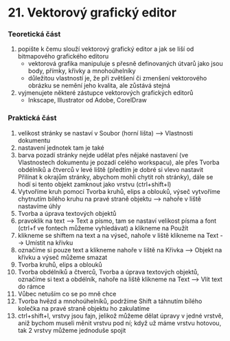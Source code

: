 # 21. Vektorový grafický editor

### Teoretická část
1. popište k čemu slouží vektorový grafický editor a jak se liší od bitmapového grafického editoru
	- vektorová grafika manipuluje s přesně definovaných útvarů jako jsou body, přímky, křivky a mnohoúhelníky
	- důležitou vlastností je, že při zvětšení či zmenšení vektorového obrázku se nemění jeho kvalita, ale zůstává stejná
2. vyjmenujete některé zástupce vektorových grafických editorů
	- Inkscape, Illustrator od Adobe, CorelDraw

### Praktická část
1. velikost stránky se nastaví v Soubor (horní lišta) --> Vlastnosti dokumentu
2. nastavení jednotek tam je také
3. barva pozadí stránky nejde udělat přes nějaké nastavení (ve Vlastnostech dokumentu je pozadí celého workspacu), ale přes Tvorba obdélníků a čtverců v levé liště (předtím je dobré si vlevo nastavit Přilínat k okrajům stránky, abychom mohli chytit roh stránky), dále se hodí si tento objekt zamknout jako vrstvu (ctrl+shift+l)
4. Vytvoříme kruh pomocí Tvorba kruhů, elips a oblouků, výseč vytvoříme chytnutím bílého kruhu na pravé straně objektu --> nahoře v liště nastavíme úhly
5. Tvorba a úprava textových objektů
6. pravoklik na text --> Text a písmo, tam se nastaví velikost písma a font (ctrl+f ve fontech můžeme vyhledávat) a klikneme na Použít
7. klikneme se shiftem na text a na výseč, nahoře v liště klikneme na Text --> Umístit na křivku
8. označíme si pouze text a klikneme nahoře v liště na Křivka --> Objekt na křivku a výseč můžeme smazat
9. Tvorba kruhů, elips a oblouků
10. Tvorba obdélníků a čtverců, Tvorba a úprava textových objektů, označíme si text a obdélník, nahoře na liště klikneme na Text --> Vlít text do rámce
11. Vůbec netuším co se po mně chce
12. Tvorba hvězd a mnohoúhelníků, podržíme Shift a táhnutím bílého kolečka na pravé straně objektu ho zakulatíme
13. ctrl+shift+l, vrstvy jsou fajn, jelikož můžeme dělat úpravy v jedné vrstvě, aniž bychom museli měnit vrstvu pod ní; když už máme vrstvu hotovou, tak 2 vrstvy můžeme jednoduše spojit
